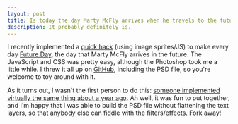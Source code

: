 ```yaml
---
layout: post
title: Is today the day Marty McFly arrives when he travels to the future?
description: It probably definitely is.
---
```


I recently implemented a [quick hack](http://carpeliam.github.io/istodaythedaymartymcflyarriveswhenhetravelstothefuture) (using image sprites/JS) to make every day [Future Day](https://www.facebook.com/events/462806337096634/), the day that Marty McFly arrives in the future. The JavaScript and CSS was pretty easy, although the Photoshop took me a little while. I threw it all up on [GitHub](https://github.com/carpeliam/istodaythedaymartymcflyarriveswhenhetravelstothefuture/), including the PSD file, so you're welcome to toy around with it.

As it turns out, I wasn't the first person to do this: [someone implemented virtually the same thing about a year ago](http://erikras.com/2012/06/29/back-to-the-future-day-hoax-generator/). Ah well, it was fun to put together, and I'm happy that I was able to build the PSD file without flattening the text layers, so that anybody else can fiddle with the filters/effects. Fork away!